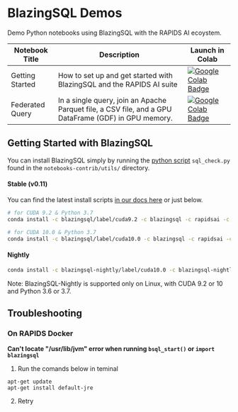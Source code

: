 # BlazingSQL Demos
Demo Python notebooks using BlazingSQL with the RAPIDS AI ecoystem.

| Notebook Title | Description |Launch in Colab|
|----------------|----------------|----------------|
| Getting Started | How to set up and get started with BlazingSQL and the RAPIDS AI suite |[![Google Colab Badge](https://colab.research.google.com/assets/colab-badge.svg)](https://colab.research.google.com/github/BlazingDB/bsql-demos/blob/master/colab_notebooks/blazingsql_demo.ipynb)|
| Federated Query | In a single query, join an Apache Parquet file, a CSV file, and a GPU DataFrame (GDF) in GPU memory. |[![Google Colab Badge](https://colab.research.google.com/assets/colab-badge.svg)](https://colab.research.google.com/github/BlazingDB/bsql-demos/blob/master/colab_notebooks/federated_query_demo.ipynb)|

## Getting Started with BlazingSQL

You can install BlazingSQL simply by running the [python script](https://github.com/rapidsai/notebooks-contrib/tree/branch-0.12/utils/sql_check.py) `sql_check.py` found in the `notebooks-contrib/utils/` directory.

#### Stable (v0.11)

You can find the latest install scripts [in our docs here](https://docs.blazingdb.com/docs/install-via-conda) or just below.

```bash
# for CUDA 9.2 & Python 3.7
conda install -c blazingsql/label/cuda9.2 -c blazingsql -c rapidsai -c nvidia -c conda-forge -c defaults blazingsql python=3.7 cudatoolkit=9.2

# for CUDA 10.0 & Python 3.7
conda install -c blazingsql/label/cuda10.0 -c blazingsql -c rapidsai -c nvidia -c conda-forge -c defaults blazingsql python=3.7 cudatoolkit=10.0
```

#### Nightly 

```bash
conda install -c blazingsql-nightly/label/cuda10.0 -c blazingsql-nightly -c rapidsai-nightly -c conda-forge -c defaults blazingsql
```

Note: BlazingSQL-Nightly is supported only on Linux, with CUDA 9.2 or 10 and Python 3.6 or 3.7.

## Troubleshooting

### On RAPIDS Docker
**Can't locate "/usr/lib/jvm" error when running `bsql_start()` or `import blazingsql`**

1. Run the comands below in teminal
```
apt-get update
apt-get install default-jre
```
2. Retry